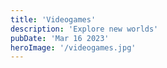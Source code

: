 ```yaml
---
title: 'Videogames'
description: 'Explore new worlds'
pubDate: 'Mar 16 2023'
heroImage: '/videogames.jpg'
---
```


